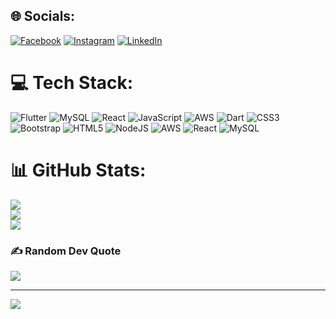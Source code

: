 
## 🌐 Socials:
[![Facebook](https://img.shields.io/badge/Facebook-%231877F2.svg?logo=Facebook&logoColor=white)](https://facebook.com/yamanraj45) [![Instagram](https://img.shields.io/badge/Instagram-%23E4405F.svg?logo=Instagram&logoColor=white)](https://instagram.com/ya_man_raj) [![LinkedIn](https://img.shields.io/badge/LinkedIn-%230077B5.svg?logo=linkedin&logoColor=white)](https://linkedin.com/in/yaman-raj-mishra-a9103613b) 

# 💻 Tech Stack:
![Flutter](https://img.shields.io/badge/Flutter-%2302569B.svg?style=for-the-badge&logo=Flutter&logoColor=white) ![MySQL](https://img.shields.io/badge/mysql-4479A1.svg?style=for-the-badge&logo=mysql&logoColor=white) ![React](https://img.shields.io/badge/react-%2320232a.svg?style=for-the-badge&logo=react&logoColor=%2361DAFB) ![JavaScript](https://img.shields.io/badge/javascript-%23323330.svg?style=for-the-badge&logo=javascript&logoColor=%23F7DF1E) ![AWS](https://img.shields.io/badge/AWS-%23FF9900.svg?style=for-the-badge&logo=amazon-aws&logoColor=white) ![Dart](https://img.shields.io/badge/dart-%230175C2.svg?style=for-the-badge&logo=dart&logoColor=white) ![CSS3](https://img.shields.io/badge/css3-%231572B6.svg?style=for-the-badge&logo=css3&logoColor=white) ![Bootstrap](https://img.shields.io/badge/bootstrap-%238511FA.svg?style=for-the-badge&logo=bootstrap&logoColor=white) ![HTML5](https://img.shields.io/badge/html5-%23E34F26.svg?style=for-the-badge&logo=html5&logoColor=white) ![NodeJS](https://img.shields.io/badge/node.js-6DA55F?style=for-the-badge&logo=node.js&logoColor=white) ![AWS](https://img.shields.io/badge/AWS-%23FF9900.svg?style=for-the-badge&logo=amazon-aws&logoColor=white) ![React](https://img.shields.io/badge/react-%2320232a.svg?style=for-the-badge&logo=react&logoColor=%2361DAFB) ![MySQL](https://img.shields.io/badge/mysql-4479A1.svg?style=for-the-badge&logo=mysql&logoColor=white)
# 📊 GitHub Stats:
![](https://github-readme-stats.vercel.app/api?username=yamanraj45&theme=algolia&hide_border=false&include_all_commits=true&count_private=true)<br/>
![](https://github-readme-streak-stats.herokuapp.com/?user=yamanraj45&theme=algolia&hide_border=false)<br/>
![](https://github-readme-stats.vercel.app/api/top-langs/?username=yamanraj45&theme=algolia&hide_border=false&include_all_commits=true&count_private=true&layout=compact)

### ✍️ Random Dev Quote
![](https://quotes-github-readme.vercel.app/api?type=horizontal&theme=radical)

---
[![](https://visitcount.itsvg.in/api?id=yamanraj45&icon=0&color=0)](https://visitcount.itsvg.in)

<!-- Proudly created with GPRM ( https://gprm.itsvg.in ) -->